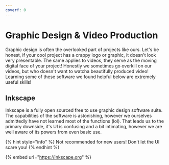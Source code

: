 ```yaml
---
coverY: 0
---
```


# Graphic Design & Video Production

Graphic design is often the overlooked part of projects like ours. Let's be honest, if your cool project has a crappy logo or graphic, it doesn't look very presentable. The same applies to videos, they serve as the moving digital face of your project! Honestly we sometimes go overkill on our videos, but who doesn't want to watcha beautifully produced video! Learning some of these software we found helpful below are extremely useful skills!

## Inkscape

Inkscape is a fully open sourced free to use graphic design software suite. The capabilities of the software is astonishing, however we ourselves admittedly have not learned most of the functions (lol). That leads us to the primary downside, it's UI is confusing and a bit intimating, however we are well aware of its powers from even basic use.

{% hint style="info" %}
Not recommended for new users! Don't let the UI scare you!
{% endhint %}

{% embed url="https://inkscape.org" %}
